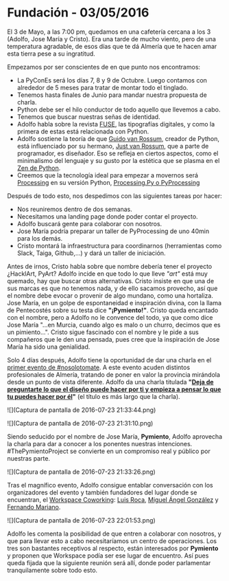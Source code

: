 # Fundación - 03/05/2016

El 3 de Mayo, a las 7:00 pm, quedamos en una cafetería cercana a los 3 (Adolfo, Jose María y Cristo). Era una tarde de mucho viento, pero de una temperatura agradable, de esos días que te dá Almería que te hacen amar esta tierra pese a su ingratitud.

Empezamos por ser conscientes de en que punto nos encontramos:

* La PyConEs será los días 7, 8 y 9 de Octubre. Luego contamos con alrededor de 5 meses para tratar de montar todo el tinglado.
* Tenemos hasta finales de Junio para mandar nuestra propuesta de charla.
* Python debe ser el hilo conductor de todo aquello que llevemos a cabo.
* Tenemos que buscar nuestras señas de identidad.
* Adolfo habla sobre la revista [FUSE](http://www.fusemagazineonline.com/), las tipografías digitales, y como la primera de estas está relacionada con Python.
* Adolfo sostiene la teoría de que [Guido van Rossum](https://www.python.org/~guido/), creador de Python, está influenciado por su hermano, [Just van Rossum](https://en.wikipedia.org/wiki/Just_van_Rossum), que a parte de programador, es diseñador. Eso se refleja en ciertos aspectos, como el minimalismo del lenguaje y su gusto por la estética que se plasma en el [Zen de Python](https://www.python.org/dev/peps/pep-0020/).
* Creemos que la tecnología ideal para empezar a movernos será [Processing](https://processing.org/) en su versión Python, [Processing.Py o PyProcessing](http://py.processing.org/)

Después de todo esto, nos despedimos con las siguientes tareas por hacer:

* Nos reuniremos dentro de dos semanas. 
* Necesitamos una landing page donde poder contar el proyecto.
* Adolfo buscará gente para colaborar con nosotros.
* Jose María podría preparar un taller de PyProcessing de uno 40min para los demás.
* Cristo montará la infraestructura para coordinarnos (herramientas como Slack, Taiga, Github,...) y dará un taller de iniciación.

Antes de irnos, Cristo habla sobre que nombre debería tener el proyecto ¿HacklArt, PyArt? Adolfo incide en que todo lo que lleve _"art"_ está muy quemado, hay que buscar otras alternativas. Cristo insiste en que una de sus marcas es que no tenemos nada, y de ello sacamos provecho, así que el nombre debe evocar o provenir de algo mundano, como una hortaliza. Jose María, en un golpe de espontaneidad e inspiración divina, con la llama de Pentecostés sobre su testa dice **"¡Pymiento!"**. Cristo queda encantado con el nombre, pero a Adolfo no le convence del todo, ya que como dice Jose María "...en Murcia, cuando algo es malo o un churro, decimos que es un pimiento...". Cristo sigue fascinado con el nombre y le pide a sus compañeros que le den una pensada, pues cree que la inspiración de Jose María ha sido una genialidad.

Solo 4 días después, Adolfo tiene la oportunidad de dar una charla en el [primer evento de #nosolotomate](http://www.nosolotomate.es/blog/primer-evento-de-nosolotomate/#more-1208). A este evento acuden distintos profesionales de Almería, tratando de poner en valor la provincia mirándola desde un punto de vista diferente. Adolfo da una charla titulada **"[Deja de preguntarte lo que el diseño puede hacer por ti y empieza a pensar lo que tu puedes hacer por él](http://www.netfreelance.info/nosolotomate-almeria-es-mas-que-la-huerta-de-europa/#10_gt_Deja_de_preguntar_por_lo_que_el_diseno_puede_hacer_por_ti_y_empieza_a_pensar_en_lo_que_tu_puedes_hacer_por_elAdolfo_Rosillo)"** (el título es más largo que la charla). 

![](Captura de pantalla de 2016-07-23 21:33:44.png)

![](Captura de pantalla de 2016-07-23 21:31:10.png)

Siendo seducido por el nombre de Jose María, **Pymiento**, Adolfo aprovecha la charla para dar a conocer a los ponentes nuestras intenciones. #ThePymientoProject se convierte en un compromiso real y público por nuestras parte.

![](Captura de pantalla de 2016-07-23 21:33:26.png)

Tras el magnífico evento, Adolfo consigue entablar conversación con los organizadores del evento y también fundadores del lugar donde se encuentran, el [Workspace Coworking](http://www.workspace.es/): [Luis Roca](https://twitter.com/Bukart), [Miguel Ángel González](https://twitter.com/lavirgulillaes?lang=es) y [Fernando Mariano](https://twitter.com/netfreelance).

![](Captura de pantalla de 2016-07-23 22:01:53.png)

Adolfo les comenta la posibilidad de que entren a colaborar con nosotros, y que para llevar esto a cabo necesitaríamos un centro de operaciones. Los tres son bastantes receptivos al respecto, están interesados por **Pymiento** y proponen que Workspace podía ser ese lugar de encuentro. Así pues queda fijada que la siguiente reunión será allí, donde poder parlamentar tranquilamente sobre todo esto.